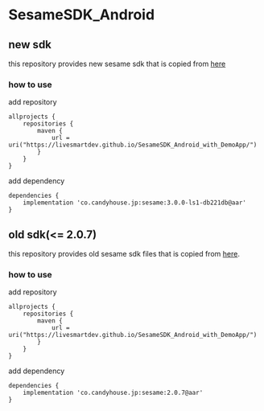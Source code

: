 # SesameSDK_Android

## new sdk

this repository provides new sesame sdk that is copied from [here](https://github.com/CANDY-HOUSE/SesameSDK_Android_with_DemoApp/tree/master/sesame-sdk) 

### how to use
add repository

```
allprojects {
    repositories {
        maven {
            url = uri("https://livesmartdev.github.io/SesameSDK_Android_with_DemoApp/")
        }
    }
}
```

add dependency

```
dependencies {
    implementation 'co.candyhouse.jp:sesame:3.0.0-ls1-db221db@aar'
}
```


## old sdk(<= 2.0.7)

this repository provides old sesame sdk files that is copied from [here](https://github.com/CANDY-HOUSE/SesameSDK_Android_with_DemoApp/tree/5c3a51d3ea625e4338230c994b8b775bad9b17e4/SesameSDK_Android/).

### how to use

add repository

```
allprojects {
    repositories {
        maven {
            url = uri("https://livesmartdev.github.io/SesameSDK_Android_with_DemoApp/")
        }
    }
}
```

add dependency

```
dependencies {
    implementation 'co.candyhouse.jp:sesame:2.0.7@aar'
}
```